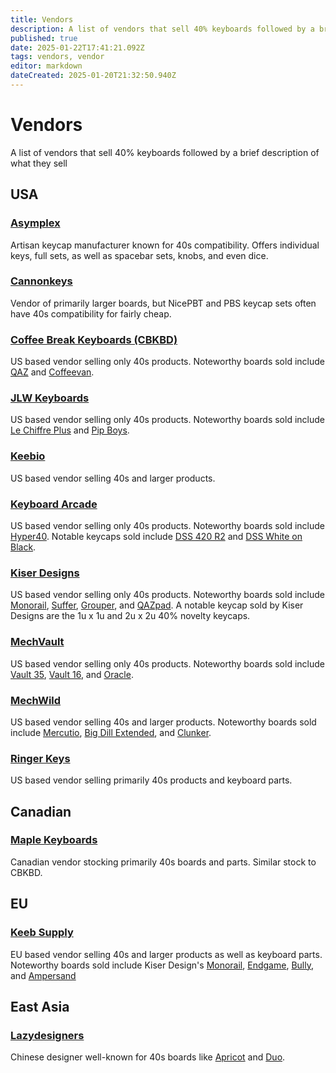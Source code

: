 ```yaml
---
title: Vendors
description: A list of vendors that sell 40% keyboards followed by a breif description of what they sell
published: true
date: 2025-01-22T17:41:21.092Z
tags: vendors, vendor
editor: markdown
dateCreated: 2025-01-20T21:32:50.940Z
---
```


# Vendors
A list of vendors that sell 40% keyboards followed by a brief description of what they sell


## USA

### [Asymplex](https://www.asymplex.xyz)
Artisan keycap manufacturer known for 40s compatibility. Offers individual keys, full sets, as well as spacebar sets, knobs, and even dice.

### [Cannonkeys](https://cannonkeys.com)
Vendor of primarily larger boards, but NicePBT and PBS keycap sets often have 40s compatibility for fairly cheap.

### [Coffee Break Keyboards (CBKBD)](https://www.cbkbd.com)
US based vendor selling only 40s products. Noteworthy boards sold include [QAZ](/boards/qaz) and [Coffeevan](/boards/coffeevan).

### [JLW Keyboards](https://www.jlw-kb.com/)
US based vendor selling only 40s products. Noteworthy boards sold include [Le Chiffre Plus](/boards/le-chiffre-plus) and [Pip Boys](/boards/pip-boys).

### [Keebio](https://keeb.io/)
US based vendor selling 40s and larger products. 

### [Keyboard Arcade](https://keyboardarcade.xyz/)
US based vendor selling only 40s products. Noteworthy boards sold include [Hyper40](/boards/hyper40). Notable keycaps sold include [DSS 420 R2](/keysets/dss-420) and [DSS White on Black](/keysets/dss-white-on-black).

### [Kiser Designs](https://kiserdesigns.bigcartel.com/)
US based vendor selling only 40s products. Noteworthy boards sold include [Monorail](/boards/monorail), [Suffer](/boards/suffer), [Grouper](/boards/grouper), and [QAZpad](/boards/qazpad). A notable keycap sold by Kiser Designs are the 1u x 1u and 2u x 2u 40% novelty keycaps.

### [MechVault](https://mechvault.net/)
US based vendor selling only 40s products. Noteworthy boards sold include [Vault 35](/boards/vault-35), [Vault 16](/boards/vault-16), and [Oracle](/boards/oracle).

### [MechWild](https://mechwild.com/)
US based vendor selling 40s and larger products. Noteworthy boards sold include [Mercutio](/boards/mercutio), [Big Dill Extended](/boards/big-dill-extended), and [Clunker](/boards/clunker).

### [Ringer Keys](https://ringerkeys.com/)
US based vendor selling primarily 40s products and keyboard parts. 

## Canadian
### [Maple Keyboards](https://www.maplekbd.ca/)
Canadian vendor stocking primarily 40s boards and parts. Similar stock to CBKBD.


## EU
### [Keeb Supply](https://keeb.supply/)
EU based vendor selling 40s and larger products as well as keyboard parts. Noteworthy boards sold include Kiser Design's [Monorail](/boards/monorail), [Endgame](/boards/endgame), [Bully](/boards/bully), and [Ampersand](/boards/ampersand)

## East Asia
### [Lazydesigners](https://lazydesigners.cn)
Chinese designer well-known for 40s boards like [Apricot](/boards/apricot) and [Duo](/boards/apricot).
